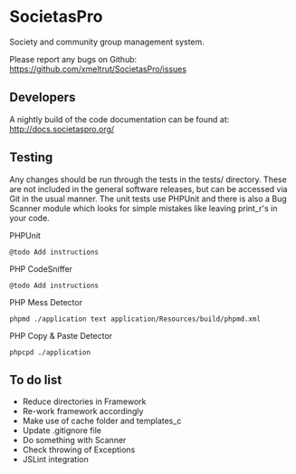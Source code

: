 SocietasPro
===========

Society and community group management system.

Please report any bugs on Github:
https://github.com/xmeltrut/SocietasPro/issues

Developers
----------

A nightly build of the code documentation can be found at:
http://docs.societaspro.org/

Testing
-------

Any changes should be run through the tests in the tests/ directory. These are not included in the general software releases, but can be accessed via Git in the usual manner. The unit tests use PHPUnit and there is also a Bug Scanner module which looks for simple mistakes like leaving print_r's in your code.

PHPUnit

	@todo Add instructions

PHP CodeSniffer

	@todo Add instructions

PHP Mess Detector

	phpmd ./application text application/Resources/build/phpmd.xml

PHP Copy & Paste Detector

	phpcpd ./application

To do list
----------

* Reduce directories in Framework
* Re-work framework accordingly
* Make use of cache folder and templates_c
* Update .gitignore file
* Do something with Scanner
* Check throwing of Exceptions
* JSLint integration
